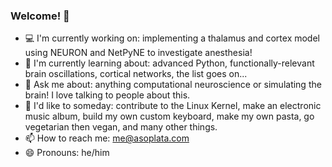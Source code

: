 ### Welcome! 👋

- 💻 I'm currently working on: implementing a thalamus and cortex model using NEURON and NetPyNE to investigate anesthesia!
- 🌱 I'm currently learning about: advanced Python, functionally-relevant brain oscillations, cortical networks, the list goes on...
- 💬 Ask me about: anything computational neuroscience or simulating the brain! I love talking to people about this.
- 🔭 I'd like to someday: contribute to the Linux Kernel, make an electronic music album, build my own custom keyboard, make my own pasta, go vegetarian then vegan, and many other things.
- 📫 How to reach me: me@asoplata.com
- 😄 Pronouns: he/him
